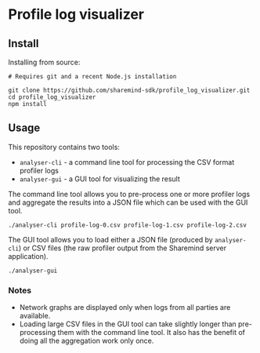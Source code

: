 # Profile log visualizer

## Install

Installing from source:

```shell
# Requires git and a recent Node.js installation

git clone https://github.com/sharemind-sdk/profile_log_visualizer.git
cd profile_log_visualizer
npm install
```

## Usage

This repository contains two tools:

* `analyser-cli` - a command line tool for processing the CSV format profiler logs
* `analyser-gui` - a GUI tool for visualizing the result

The command line tool allows you to pre-process one or more profiler logs and
aggregate the results into a JSON file which can be used with the GUI tool.

    ./analyser-cli profile-log-0.csv profile-log-1.csv profile-log-2.csv

The GUI tool allows you to load either a JSON file (produced by `analyser-cli`)
or CSV files (the raw profiler output from the Sharemind server application).

    ./analyser-gui

### Notes

* Network graphs are displayed only when logs from all parties are available.
* Loading large CSV files in the GUI tool can take slightly longer than
pre-processing them with the command line tool. It also has the benefit of
doing all the aggregation work only once.
